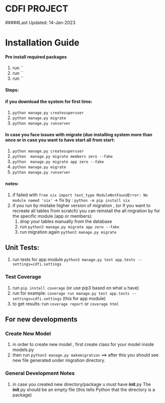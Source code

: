 # CDFI PROJECT 
#####Last Updated: 14-Jan-2023

# Installation Guide

#### Pre install required packages

1. run ``
2. run ``
3. run ``

#### Steps:
#### if you download the system for first time:
1. `python manage.py createsuperuser`
2. `python manage.py migrate`
3. `python manage.py runserver`

#### In case you face issues with migrate (due installing system more than once or in case you want to have start all from start:
1. `python manage.py createsuperuser`
2. `python  manage.py migrate members zero --fake`
3. `python  manage.py migrate app zero --fake`
4. `python manage.py migrate`
5. `python manage.py runserver`


#### notes:

1. if failed with
   `from six import text_type ModuleNotFoundError: No module named 'six'`
   -> fix by : `python -m pip install six`
2. if you run by mistake higher version of migration , (or if you want to recreate all tables from scratch)
   you can reinstall the all migration by for the specific module (app or members):
    1. drop your tables manually from the database
    2. run `python3 manage.py migrate app zero --fake`
    3. run migration again `python3 manage.py migrate`

## Unit Tests: 

1. run tests for app module `python3 manage.py test app.tests --settings=cdfi.settings`

### Test Coverage  

1. run `pip install coverage` (or use pip3 based on what u have)
2. run for example: `coverage run manage.py test app.tests --settings=cdfi.settings` (this for app module)
3. to get results: run `coverage report` or `coverage html` 



## For new developments

### Create New Model

1. in order to create new model , first create class for your model inside models.py
2. then run `python3 manage.py makemigration`
   ==> after this you should see new file generated under migration directory.

### General Development Notes

1. in case you created new directory/package u must have __init__.py The __init__.py should be an empty file (this tells
   Python that the directory is a package)